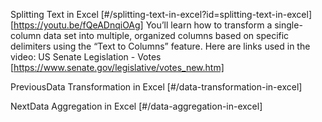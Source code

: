 Splitting Text in Excel [#/splitting-text-in-excel?id=splitting-text-in-excel] [https://youtu.be/fQeADnqiOAg] You’ll learn how to transform a single-column data set into multiple, organized columns based on specific delimiters using the “Text to Columns” feature. Here are links used in the video: US Senate Legislation - Votes [https://www.senate.gov/legislative/votes_new.htm]

PreviousData Transformation in Excel [#/data-transformation-in-excel]

NextData Aggregation in Excel [#/data-aggregation-in-excel]